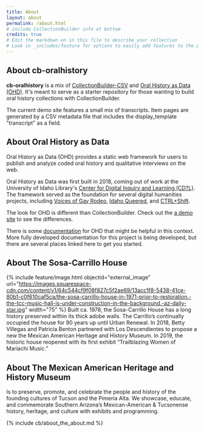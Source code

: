```yaml
---
title: About
layout: about
permalink: /about.html
# include CollectionBuilder info at bottom
credits: true
# Edit the markdown on in this file to describe your collection
# Look in _includes/feature for options to easily add features to the page
---
```


## About cb-oralhistory

**cb-oralhistory** is a mix of [CollectionBuilder-CSV](https://github.com/CollectionBuilder/collectionbuilder-csv) and [Oral History as Data (OHD)](https://github.com/oralhistoryasdata/oralhistoryasdata.github.io). It's meant to serve as a starter repository for those wanting to build oral history collections with CollectionBuilder. 

The current demo site features a small mix of transcripts. Item pages are generated by a CSV metadata file that includes the display_template "transcript" as a field. 

## About Oral History as Data
Oral History as Data (OHD) provides a static web framework for users to publish and analyze coded oral history and qualitative interviews on the web. 

Oral History as Data was first built in 2018, coming out of work at the University of Idaho Library's [Center for Digital Inquiry and Learning (CD?L)](https://cdil.lib.uidaho.edu/). 
The framework served as the foundation for several digital humanities projects, including [Voices of Gay Rodeo](https://www.voicesofgayrodeo.com/), [Idaho Queered](https://www.lib.uidaho.edu/queered/), and [CTRL+Shift](https://ctrl-shift.org/). 

The look for OHD is different than CollectionBuilder. Check out the [a demo site](https://oralhistoryasdata.github.io/) to see the differences.

There is some [documentation](https://oralhistoryasdata.github.io/about.html#documentation) for OHD that might be helpful in this context. More fully developed documentation for this project is being developed, but there are several places linked here to get you started.

## About The Sosa-Carrillo House
{% include feature/image.html objectid="external_image" url="https://images.squarespace-cdn.com/content/v1/64c544cf9f08f827c5f2ae69/13acc1f8-5438-41ce-80b1-c0f610caf5ca/the-sosa-carrillo-house-in-1971-prior-to-restoration.-the-tcc-music-hall-is-under-construction-in-the-background.-az-daily-star.jpg" width="75" %}
Built ca. 1978, the Sosa-Carrillo House has a long history preserved within its thick adobe walls. The Carrillo’s continually occupied the house for 90 years up until Urban Renewal. In 2018, Betty Villegas and Patricia Benton partnered with Los Descendientes to propose a new the Mexican American Heritage and History Museum. In 2019, the historic house reopened with its first exhibit “Trailblazing Women of Mariachi Music.”

## About The Mexican American Heritage and History Museum

Is to preserve, promote, and celebrate the people and history of the founding cultures of Tucson and the Pimeria Alta. We showcase, educate, and commemorate Southern Arizona’s Mexican-American & Tucsonense history, ​heritage, and culture with exhibits and programming.


<!-- IMPORTANT!!! DELETE this comment and the include below when you are finished editing this page for your collection. The include below introduces about page features. They will show up on your collection's about page until you delete it.  -->
{% include cb/about_the_about.md %} 
